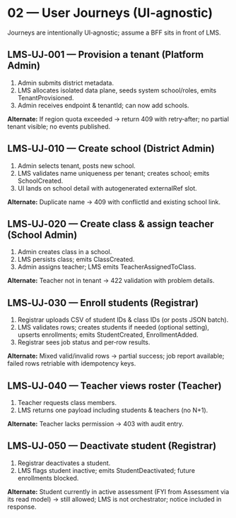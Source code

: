 # 02 — User Journeys (UI-agnostic)

Journeys are intentionally UI‑agnostic; assume a BFF sits in front of LMS.

## LMS‑UJ‑001 — Provision a tenant (Platform Admin)

1. Admin submits district metadata.
2. LMS allocates isolated data plane, seeds system school/roles, emits TenantProvisioned.
3. Admin receives endpoint & tenantId; can now add schools.

**Alternate:** If region quota exceeded → return 409 with retry‑after; no partial tenant visible; no events published.

## LMS‑UJ‑010 — Create school (District Admin)

1. Admin selects tenant, posts new school.
2. LMS validates name uniqueness per tenant; creates school; emits SchoolCreated.
3. UI lands on school detail with autogenerated externalRef slot.

**Alternate:** Duplicate name → 409 with conflictId and existing school link.

## LMS‑UJ‑020 — Create class & assign teacher (School Admin)

1. Admin creates class in a school.
2. LMS persists class; emits ClassCreated.
3. Admin assigns teacher; LMS emits TeacherAssignedToClass.

**Alternate:** Teacher not in tenant → 422 validation with problem details.

## LMS‑UJ‑030 — Enroll students (Registrar)

1. Registrar uploads CSV of student IDs & class IDs (or posts JSON batch).
2. LMS validates rows; creates students if needed (optional setting), upserts enrollments; emits StudentCreated, EnrollmentAdded.
3. Registrar sees job status and per‑row results.

**Alternate:** Mixed valid/invalid rows → partial success; job report available; failed rows retriable with idempotency keys.

## LMS‑UJ‑040 — Teacher views roster (Teacher)

1. Teacher requests class members.
2. LMS returns one payload including students & teachers (no N+1).

**Alternate:** Teacher lacks permission → 403 with audit entry.

## LMS‑UJ‑050 — Deactivate student (Registrar)

1. Registrar deactivates a student.
2. LMS flags student inactive; emits StudentDeactivated; future enrollments blocked.

**Alternate:** Student currently in active assessment (FYI from Assessment via its read model) → still allowed; LMS is not orchestrator; notice included in response.
